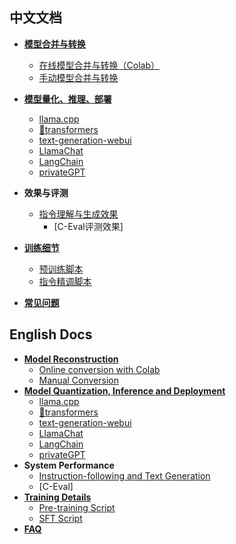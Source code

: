 ## 中文文档
- **[模型合并与转换](./模型合并与转换)**
  - [在线模型合并与转换（Colab）](./在线模型合并与转换)
  - [手动模型合并与转换](./手动模型合并与转换)
- **[模型量化、推理、部署](./模型推理与部署)**
  - [llama.cpp](./llama.cpp量化部署)
  - [🤗transformers](./使用Transformers推理)
  - [text-generation-webui](./使用text-generation-webui搭建界面)
  - [LlamaChat](./使用LlamaChat图形界面（macOS）)
  - [LangChain](./与LangChain进行集成)
  - [privateGPT](./使用privateGPT进行多文档问答)
- **效果与评测**
  - [指令理解与生成效果](./系统效果)
    - [C-Eval评测效果]

- **[训练细节](./训练细节)**
  - [预训练脚本](./预训练脚本)
  - [指令精调脚本](./指令精调脚本)
- **[常见问题](./常见问题)**


## English Docs
- **[Model Reconstruction](./Model-Reconstruction)**
  - [Online conversion with Colab](./Online-conversion-with-Colab)
  - [Manual Conversion](./Manual-Conversion)
- **[Model Quantization, Inference and Deployment](./Model-Inference-and-Deployment)**
  - [llama.cpp](./llama.cpp-Deployment)
  - [🤗transformers](./Inference-with-Transformers)
  - [text-generation-webui](./text-generation-webui)
  - [LlamaChat](./Using-LlamaChat-Interface)
  - [LangChain](./Integrated-with-LangChain)
  - [privateGPT](./Use-privateGPT-for-multi-document-QA)
- **System Performance**
  - [Instruction-following and Text Generation](./System-Performance)
  - [C-Eval]
- **[Training Details](./Training-Details)**
  - [Pre-training Script](./Pretraining-Script)
  - [SFT Script](./SFT-Script)
- **[FAQ](./FAQ)**
